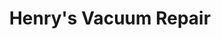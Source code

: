 ---
title: "Henry's Vacuum Repair"
url: /apache-junction/henrys-vacuum-repair/
shop: vacuum cleaner
---